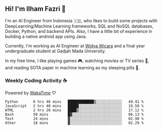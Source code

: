 ## Hi! I'm Ilham Fazri 👋

I'm an AI Engineer from Indonesia 🇮🇩, who likes to build some projects with DeepLearning/Machine Learning frameworks, SQL and NoSQL databases, Docker, Python, and backend APIs. Also, I have a little bit of experience in building a native android app using Java.

Currently, I'm working as AI Engineer at [Widya Wicara](https://widyawicara.com) and a final year undergraduate student at Gadjah Mada University. 

In my free time, I like playing games 🎮, watching movies or TV series 🍿, and reading SOTA paper in machine learning as my sleeping pills 💊. 

### Weekly Coding Activity ☕
Powered by [WakaTime](https://wakatime.com/) ♡
<!--START_SECTION:waka-->

```text
Python       6 hrs 46 mins   ████████████▒░░░░░░░░░░░░   49.41 %
JavaScript   2 hrs 40 mins   █████░░░░░░░░░░░░░░░░░░░░   19.50 %
HTML         2 hrs 20 mins   ████▒░░░░░░░░░░░░░░░░░░░░   17.12 %
Bash         50 mins         █▓░░░░░░░░░░░░░░░░░░░░░░░   06.13 %
Text         24 mins         ▓░░░░░░░░░░░░░░░░░░░░░░░░   02.98 %
Other        18 mins         ▓░░░░░░░░░░░░░░░░░░░░░░░░   02.29 %
```

<!--END_SECTION:waka-->
